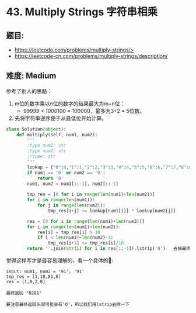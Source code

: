 # 43. Multiply Strings 字符串相乘

## 题目:

* https://leetcode.com/problems/multiply-strings/>
* https://leetcode-cn.com/problems/multiply-strings/description/

## 难度: Medium 


参考了别人的思路：

1. m位的数字乘以n位的数字的结果最大为m+n位：
    * 999*99 < 1000*100 = 100000，最多为3+2 = 5位数。
2. 先将字符串逆序便于从最低位开始计算。



```python
class Solution(object):
    def multiply(self, num1, num2):
        """
        :type num1: str
        :type num2: str
        :rtype: str
        """
        lookup = {"0":0,"1":1,"2":2,"3":3,"4":4,"5":5,"6":6,"7":7,"8":8,"9":9} # 节省查找时间，避免无休止使用ord函数来得到数字
        if num1 == '0' or num2 == '0':
            return '0'
        num1, num2 = num1[::-1], num2[::-1]
        
        tmp_res = [0 for i in range(len(num1)+len(num2))]
        for i in range(len(num1)):
            for j in range(len(num2)):
                tmp_res[i+j] += lookup[num1[i]] * lookup[num2[j]]

        res = [0 for i in range(len(num1)+len(num2))]
        for i in range(len(num1)+len(num2)):
            res[i] = tmp_res[i] % 10
            if i < len(num1)+len(num2)-1:
                tmp_res[i+1] += tmp_res[i]/10 
        return ''.join(str(i) for i in res[::-1]).lstrip('0')   去掉最终结果头部可能存在的‘0’
```

觉得这样写才是最容易理解的，看一个具体的🌰:
```
input: num1, num2 = '91', '91'
tmp_res = [1,18,81,0]
res = [1,8,2,8]

最终返回 "8281"

要注意最终返回头部可能会有‘0’，所以我们用lstrip去除一下
```
